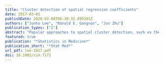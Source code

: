 ```yaml
---
title: "Cluster detection of spatial regression coefficients"
date: 2017-03-01
publishDate: 2020-02-08T06:30:32.695201Z
authors: ["Junho Lee", "Ronald E. Gangnon", "Jun Zhu"]
publication_types: ["2"]
abstract: "Popular approaches to spatial cluster detection, such as the spatial scan statistic, are defined in terms of the responses. Here, we consider a varying-coefficient regression and spatial clusters in the regression coefficients. For varying-coefficient regression, such as the geographically weighted regression, different regression coefficients are obtained for different spatial units. It is often of interest to the practitioners to identify clusters of spatial units with distinct patterns in a regression coefficient, but there is no formal statistical methodology for that. Rather, cluster identification is often ad-hoc such as by eyeballing the map of fitted regression coefficients and discerning patterns. In this paper, we develop new methodology for spatial cluster detection in the regression setting based on hypotheses testing. We evaluate our methods in terms of power and coverages for true clusters via simulation studies. For illustration, our methodology is applied to a cancer mortality dataset."
featured: true
publication: "*Statistics in Medicine*"
publication_short: "*Stat Med*"
url_pdf: lee-2017.pdf
doi: 10.1002/sim.7172
---
```



